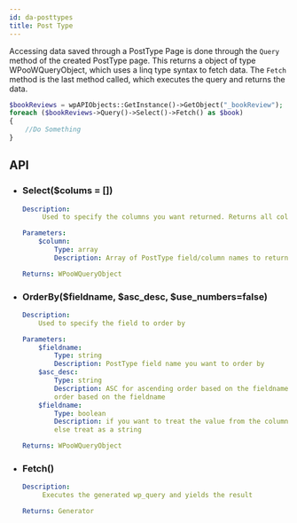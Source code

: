 ```yaml
---
id: da-posttypes
title: Post Type
---
```


Accessing data saved through a PostType Page is done through the `Query` method of the created PostType page. This returns a object of type WPooWQueryObject,
which uses a linq type syntax to fetch data. The `Fetch` method is the last method called, which executes the query and returns the data.

```php
$bookReviews = wpAPIObjects::GetInstance()->GetObject("_bookReview");
foreach ($bookReviews->Query()->Select()->Fetch() as $book)
{
    //Do Something
}
```

## API

* ### Select($colums = [])

    ```yaml
    Description:
         Used to specify the columns you want returned. Returns all columns if nothing is specified

    Parameters:
        $column:
            Type: array
            Description: Array of PostType field/column names to return

    Returns: WPooWQueryObject
    ```

* ### OrderBy($fieldname, $asc_desc, $use_numbers=false)

    ```yaml
    Description:
        Used to specify the field to order by

    Parameters:
        $fieldname:
            Type: string
            Description: PostType field name you want to order by
        $asc_desc:
            Type: string
            Description: ASC for ascending order based on the fieldname and DESC for descending
            order based on the fieldname
        $fieldname:
            Type: boolean
            Description: if you want to treat the value from the column as a number when ordering,
            else treat as a string

    Returns: WPooWQueryObject
    ```

* ### Fetch()

    ```yaml
    Description:
         Executes the generated wp_query and yields the result

    Returns: Generator
    ```